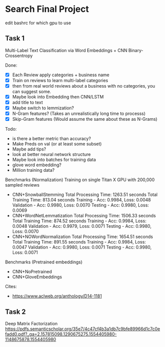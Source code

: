 # Search Final Project

edit bashrc for which gpu to use

## Task 1
Multi-Label Text Classification via Word Embeddings + CNN Binary-Crossentropy

Done:
- [X] Each Review apply categories + business name
- [X] Train on reviews to learn multi-label categories
- [X] then from real world reviews about a business with no categories, you can suggest some. 
- [X] Maybe look into Embedding then CNN/LSTM
- [X] add title to text
- [X] Maybe switch to lemmization?
- [X] N-Gram features? (Takes an unrealistically long time to processs)
- [X] Skip-Gram features (Would assume the same about these as N-Grams)

Todo:
- is there a better metric than accuracy?
- Make Preds on val (or at least some subset)
- Maybe add tips?
- look at better neural network structure
- Maybe look into batches for training data
- glove word embedding?
- Million training data?

Benchmarks (Normalization)
Training on single Titan X GPU with 200,000 sampled reviews
- CNN+SnowballStemming
Total Processing Time: 1263.51 seconds
Total Training Time: 813.04 seconds
Training - Acc: 0.9984, Loss: 0.0048
Validation - Acc: 0.9980, Loss: 0.0070
Testing - Acc: 0.9980, Loss: 0.0069
- CNN+WordNetLemmatization
Total Processing Time: 1506.33 seconds
Total Training Time: 874.52 seconds
Training - Acc: 0.9984, Loss: 0.0048
Validation - Acc: 0.9979, Loss: 0.0071
Testing - Acc: 0.9980, Loss: 0.0070
- CNN+NOWordNormalization
Total Processing Time: 1654.51 seconds
Total Training Time: 891.55 seconds
Training - Acc: 0.9984, Loss: 0.0047
Validation - Acc: 0.9980, Loss: 0.0071
Testing - Acc: 0.9980, Loss: 0.0071

Benchmarks (Pretrained embeddings)
- CNN+NoPretrained
- CNN+GloveEmbeddings

Cites:
- https://www.aclweb.org/anthology/D14-1181

## Task 2
Deep Matrix Factorization
https://pdfs.semanticscholar.org/35e7/4c47cf4b3a1db7c9bfe89966d1c7c0efadd0.pdf?_ga=2.157815098.1290675275.1554405980-1148675878.1554405980

